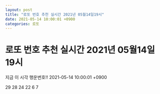 ```yaml
---
layout: post
title: "로또 번호 추천 실시간 2021년 05월14일19시"
date: 2021-05-14 10:00:01 +0900
categories: 로또
---
```


# 로또 번호 추천 실시간 2021년 05월14일19시

지금 이 시각 행운번호!! 2021-05-14 10:00:01 +0900

 29  28  24  22  6  7 


